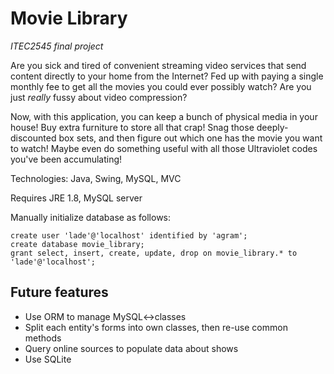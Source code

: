 # Movie Library #

_ITEC2545 final project_

Are you sick and tired of convenient streaming video services that send content directly to your home from the Internet? Fed up with paying a single monthly fee to get all the movies you could ever possibly watch? Are you just _really_ fussy about video compression?

Now, with this application, you can keep a bunch of physical media in your house! Buy extra furniture to store all that crap! Snag those deeply-discounted box sets, and then figure out which one has the movie you want to watch! Maybe even do something useful with all those Ultraviolet codes you've been accumulating!

Technologies: Java, Swing, MySQL, MVC

Requires JRE 1.8, MySQL server

Manually initialize database as follows:

    create user 'lade'@'localhost' identified by 'agram';
    create database movie_library;
    grant select, insert, create, update, drop on movie_library.* to 'lade'@'localhost'; 
    
## Future features ##
* Use ORM to manage MySQL<->classes
* Split each entity's forms into own classes, then re-use common methods
* Query online sources to populate data about shows
* Use SQLite



